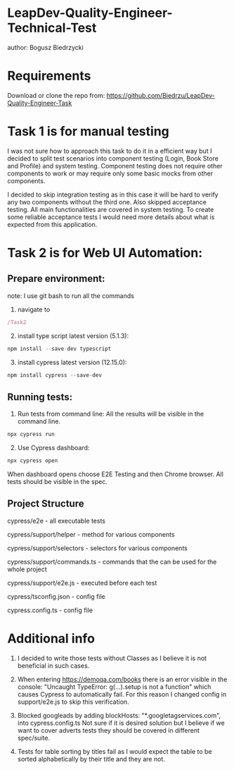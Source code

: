 # LeapDev-Quality-Engineer-Technical-Test
author: Bogusz Biedrzycki

# Requirements
Download or clone the repo from:
https://github.com/Biedrzu/LeapDev-Quality-Engineer-Task

# Task 1 is for manual testing
I was not sure how to approach this task to do it in a efficient way but
I decided to split test scenarios into component testing (Login, Book Store and Profile) and system testing.
Component testing does not  require other components to work or may require only some basic mocks from other components.

I decided to skip integration testing as in this case it will be hard to verify any two components without the third one.
Also skipped acceptance testing. All main functionalities are covered in system testing. To create some reliable acceptance tests I would need more details
about what is expected from this application.

# Task 2 is for Web UI Automation:
## Prepare environment:
note: I use git bash to run all the commands
1) navigate to 
```javascript
/Task2
```
2) install type script latest version (5.1.3):
```javascript
npm install --save-dev typescript
```

3) install cypress latest version (12.15.0):
```javascript
npm install cypress --save-dev
```

## Running tests:
1) Run tests from command line:
All the results will be visible in the command line.
```javascript
npx cypress run
```

2) Use Cypress dashboard:
```javascript
npx cypress open
```
When dashboard opens choose E2E Testing and then Chrome browser.
All tests should be visible in the spec.


## Project Structure
cypress/e2e - all executable tests

cypress/support/helper - method for various components

cypress/support/selectors - selectors for various components

cypress/support/commands.ts - commands that the can be used for the whole project

cypress/support/e2e.js - executed before each test

cypress/tsconfig.json - config file

cypress.config.ts - config file


# Additional info
1. I decided to write those tests without Classes as I believe it is not beneficial in such cases.

2. When entering https://demoqa.com/books there is an error visible in the console: 
"Uncaught TypeError: g(...).setup is not a function" which causes Cypress to automatically fail.
For this reason I changed config in support/e2e.js to skip this verification.

3. Blocked googleads by adding blockHosts: "*.googletagservices.com", into cypress.config.ts
Not sure if it is desired solution but I believe if we want to cover adverts tests they should
be covered in different spec/suite.

4. Tests for table sorting by titles fail as I would expect the table to be sorted alphabetically by their title and they are not.